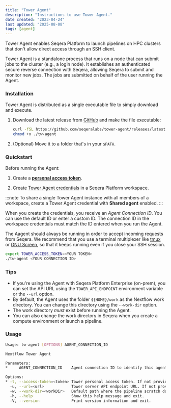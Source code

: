 ```yaml
---
title: "Tower Agent"
description: "Instructions to use Tower Agent."
date created: "2023-04-24"
last updated: "2025-08-08"
tags: [agent]
---
```


Tower Agent enables Seqera Platform to launch pipelines on HPC clusters that don't allow direct access through an SSH client.

Tower Agent is a standalone process that runs on a node that can submit jobs to the cluster (e.g., a login node). It establishes an authenticated secure reverse connection with Seqera, allowing Seqera to submit and monitor new jobs. The jobs are submitted on behalf of the user running the Agent.

### Installation

Tower Agent is distributed as a single executable file to simply download and execute.

1. Download the latest release from [GitHub](https://github.com/seqeralabs/tower-agent) and make the file executable:

   ```bash
   curl -fSL https://github.com/seqeralabs/tower-agent/releases/latest/download/tw-agent-linux-x86_64 > tw-agent
   chmod +x ./tw-agent
   ```

2. (Optional) Move it to a folder that's in your `$PATH`.

### Quickstart

Before running the Agent:

1. Create a [**personal access token**](https://docs.seqera.io/platform-api/create-token).

2. Create [Tower Agent credentials](../../credentials/agent_credentials) in a Seqera Platform workspace.

:::note
To share a single Tower Agent instance with all members of a workspace, create a Tower Agent credential with **Shared agent** enabled.
:::

When you create the credentials, you receive an _Agent Connection ID_. You can use the default ID or enter a custom ID. The connection ID in the workspace credentials must match the ID entered when you run the Agent.

The Aagent should always be running in order to accept incoming requests from Seqera. We recommend that you use a terminal multiplexer like [tmux](https://github.com/tmux/tmux) or [GNU Screen](https://www.gnu.org/software/screen/), so that it keeps running even if you close your SSH session.

```bash
export TOWER_ACCESS_TOKEN=<YOUR TOKEN>
./tw-agent <YOUR CONNECTION ID>
```

### Tips

- If you're using the Agent with Seqera Platform Enterprise (on-prem), you can set the API URL using the `TOWER_API_ENDPOINT` environment variable or the `--url` option.
- By default, the Agent uses the folder `${HOME}/work` as the Nextflow work directory. You can change this directory using the `--work-dir` option.
- The work directory _must_ exist before running the Agent.
- You can also change the work directory in Seqera when you create a compute environment or launch a pipeline.

### Usage

```bash
Usage: tw-agent [OPTIONS] AGENT_CONNECTION_ID

Nextflow Tower Agent

Parameters:
*     AGENT_CONNECTION_ID    Agent connection ID to identify this agent.

Options:
* -t, --access-token=<token> Tower personal access token. If not provided, the TOWER_ACCESS_TOKEN variable will be used.
  -u, --url=<url>            Tower server API endpoint URL. If not provided TOWER_API_ENDPOINT variable will be used [default: https://api.cloud.seqera.io].
  -w, --work-dir=<workDir>   Default path where the pipeline scratch data is stored. It can be changed when launching a pipeline from Tower [default: ~/work].
  -h, --help                 Show this help message and exit.
  -V, --version              Print version information and exit.
```
